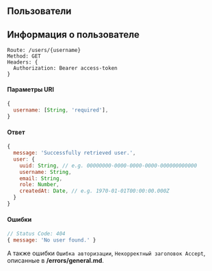 ## Пользователи

## Информация о пользователе
```
Route: /users/{username}
Method: GET
Headers: {
  Authorization: Bearer access-token
}
```

#### Параметры URI
```js
{
  username: [String, 'required'],
}
```

#### Ответ
```js
{
  message: 'Successfully retrieved user.',
  user: {
    uuid: String, // e.g. 00000000-0000-0000-0000-000000000000
    username: String,
    email: String,
    role: Number,
    createdAt: Date, // e.g. 1970-01-01T00:00:00.000Z
  }
}
```

#### Ошибки
```js
// Status Code: 404
{ message: 'No user found.' }
```
А также ошибки `Ошибка авторизации`, `Некорректный заголовок Accept`, описанные в **/errors/general.md**.